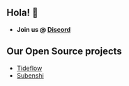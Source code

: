 ## Hola! 👋

- **Join us @ [Discord](https://discord.com/channels/1085906259116568586)**

## Our Open Source projects

- [Tideflow](https://github.com/tideflow-io)
- [Subenshi](https://github.com/subenshi) 
